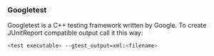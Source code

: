 ### Googletest
Googletest is a C++ testing framework written by Google. To create JUnitReport compatible output call it this way:
```BASH
<test executable> --gtest_output=xml:<filename>
```